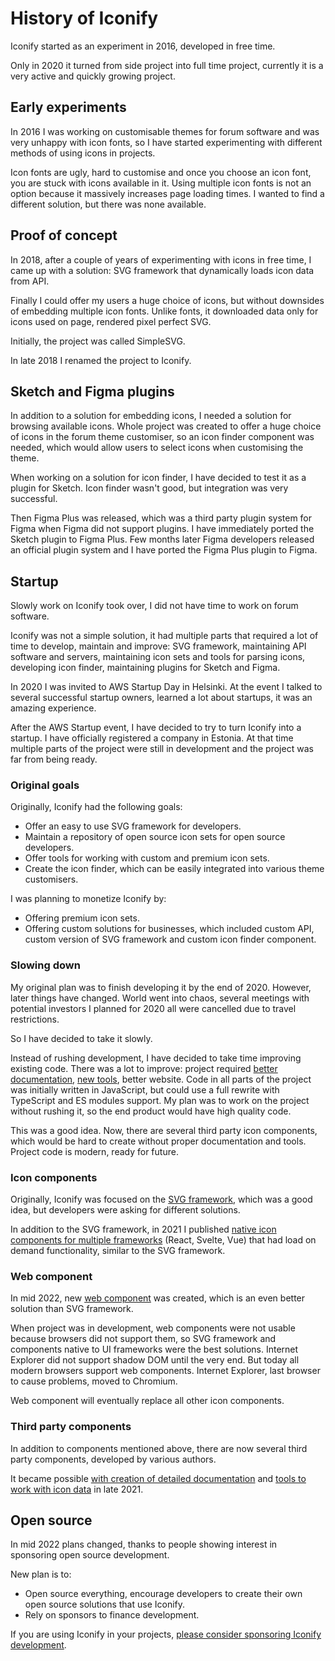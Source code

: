 # History of Iconify

Iconify started as an experiment in 2016, developed in free time.

Only in 2020 it turned from side project into full time project, currently it is a very active and quickly growing project.

## Early experiments

In 2016 I was working on customisable themes for forum software and was very unhappy with icon fonts, so I have started experimenting with different methods of using icons in projects.

Icon fonts are ugly, hard to customise and once you choose an icon font, you are stuck with icons available in it. Using multiple icon fonts is not an option because it massively increases page loading times. I wanted to find a different solution, but there was none available.

## Proof of concept

In 2018, after a couple of years of experimenting with icons in free time, I came up with a solution: SVG framework that dynamically loads icon data from API.

Finally I could offer my users a huge choice of icons, but without downsides of embedding multiple icon fonts. Unlike fonts, it downloaded data only for icons used on page, rendered pixel perfect SVG.

Initially, the project was called SimpleSVG.

In late 2018 I renamed the project to Iconify.

## Sketch and Figma plugins

In addition to a solution for embedding icons, I needed a solution for browsing available icons. Whole project was created to offer a huge choice of icons in the forum theme customiser, so an icon finder component was needed, which would allow users to select icons when customising the theme.

When working on a solution for icon finder, I have decided to test it as a plugin for Sketch. Icon finder wasn't good, but integration was very successful.

Then Figma Plus was released, which was a third party plugin system for Figma when Figma did not support plugins. I have immediately ported the Sketch plugin to Figma Plus. Few months later Figma developers released an official plugin system and I have ported the Figma Plus plugin to Figma.

## Startup

Slowly work on Iconify took over, I did not have time to work on forum software.

Iconify was not a simple solution, it had multiple parts that required a lot of time to develop, maintain and improve: SVG framework, maintaining API software and servers, maintaining icon sets and tools for parsing icons, developing icon finder, maintaining plugins for Sketch and Figma.

In 2020 I was invited to AWS Startup Day in Helsinki. At the event I talked to several successful startup owners, learned a lot about startups, it was an amazing experience.

After the AWS Startup event, I have decided to try to turn Iconify into a startup. I have officially registered a company in Estonia. At that time multiple parts of the project were still in development and the project was far from being ready.

### Original goals

Originally, Iconify had the following goals:

-   Offer an easy to use SVG framework for developers.
-   Maintain a repository of open source icon sets for open source developers.
-   Offer tools for working with custom and premium icon sets.
-   Create the icon finder, which can be easily integrated into various theme customisers.

I was planning to monetize Iconify by:

-   Offering premium icon sets.
-   Offering custom solutions for businesses, which included custom API, custom version of SVG framework and custom icon finder component.

### Slowing down

My original plan was to finish developing it by the end of 2020. However, later things have changed. World went into chaos, several meetings with potential investors I planned for 2020 all were cancelled due to travel restrictions.

So I have decided to take it slowly.

Instead of rushing development, I have decided to take time improving existing code. There was a lot to improve: project required [better documentation](https://docs.iconify.design/), [new tools](https://docs.iconify.design/tools/), better website. Code in all parts of the project was initially written in JavaScript, but could use a full rewrite with TypeScript and ES modules support. My plan was to work on the project without rushing it, so the end product would have high quality code.

This was a good idea. Now, there are several third party icon components, which would be hard to create without proper documentation and tools. Project code is modern, ready for future.

### Icon components

Originally, Iconify was focused on the [SVG framework](https://docs.iconify.design/icon-components/svg-framework/), which was a good idea, but developers were asking for different solutions.

In addition to the SVG framework, in 2021 I published [native icon components for multiple frameworks](https://docs.iconify.design/icon-components/components/) (React, Svelte, Vue) that had load on demand functionality, similar to the SVG framework.

### Web component

In mid 2022, new [web component](https://docs.iconify.design/iconify-icon/) was created, which is an even better solution than SVG framework.

When project was in development, web components were not usable because browsers did not support them, so SVG framework and components native to UI frameworks were the best solutions. Internet Explorer did not support shadow DOM until the very end. But today all modern browsers support web components. Internet Explorer, last browser to cause problems, moved to Chromium.

Web component will eventually replace all other icon components.

### Third party components

In addition to components mentioned above, there are now several third party components, developed by various authors.

It became possible [with creation of detailed documentation](https://docs.iconify.design/) and [tools to work with icon data](https://docs.iconify.design/tools/) in late 2021.

## Open source

In mid 2022 plans changed, thanks to people showing interest in sponsoring open source development.

New plan is to:

-   Open source everything, encourage developers to create their own open source solutions that use Iconify.
-   Rely on sponsors to finance development.

If you are using Iconify in your projects, [please consider sponsoring Iconify development](/sponsors).

